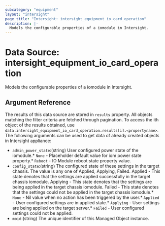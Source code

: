 ```yaml
---
subcategory: "equipment"
layout: "intersight"
page_title: "Intersight: intersight_equipment_io_card_operation"
description: |-
  Models the configurable properties of a iomodule in Intersight.
---
```


# Data Source: intersight_equipment_io_card_operation
Models the configurable properties of a iomodule in Intersight.
## Argument Reference
The results of this data source are stored in `results` property.
All objects matching the filter criteria are fetched through pagination.
To access the ith object of the results obtained, use `data.intersight_equipment_io_card_operation.results[i].<propertyname>`.
The following arguments can be used to get data of already created objects in Intersight appliance:
* `admin_power_state`:(string) User configured power state of the iomodule.* `None` - Placeholder default value for iom power state property.* `Reboot` - IO Module reboot state property value. 
* `config_state`:(string) The configured state of these settings in the target chassis. The value is any one of Applied, Applying, Failed. Applied - This state denotes that the settings are applied successfully in the target chassis iomodule. Applying - This state denotes that the settings are being applied in the target chassis iomodule. Failed - This state denotes that the settings could not be applied in the target chassis iomodule.* `None` - Nil value when no action has been triggered by the user.* `Applied` - User configured settings are in applied state.* `Applying` - User settings are being applied on the target server.* `Failed` - User configured settings could not be applied. 
* `moid`:(string) The unique identifier of this Managed Object instance. 
 